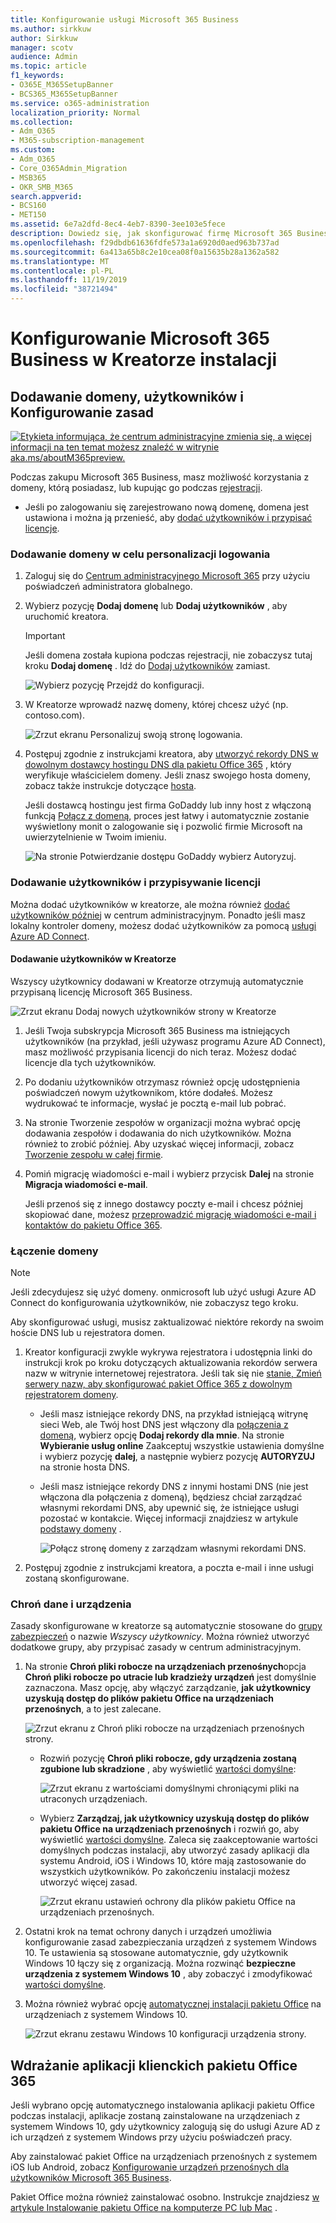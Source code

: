 ```yaml
---
title: Konfigurowanie usługi Microsoft 365 Business
ms.author: sirkkuw
author: Sirkkuw
manager: scotv
audience: Admin
ms.topic: article
f1_keywords:
- O365E_M365SetupBanner
- BCS365_M365SetupBanner
ms.service: o365-administration
localization_priority: Normal
ms.collection:
- Adm_O365
- M365-subscription-management
ms.custom:
- Adm_O365
- Core_O365Admin_Migration
- MSB365
- OKR_SMB_M365
search.appverid:
- BCS160
- MET150
ms.assetid: 6e7a2dfd-8ec4-4eb7-8390-3ee103e5fece
description: Dowiedz się, jak skonfigurować firmę Microsoft 365 Business.
ms.openlocfilehash: f29dbdb61636fdfe573a1a6920d0aed963b737ad
ms.sourcegitcommit: 6a413a65b8c2e10cea08f0a15635b28a1362a582
ms.translationtype: MT
ms.contentlocale: pl-PL
ms.lasthandoff: 11/19/2019
ms.locfileid: "38721494"
---
```

# <a name="set-up-microsoft-365-business-in-the-setup-wizard"></a>Konfigurowanie Microsoft 365 Business w Kreatorze instalacji

## <a name="add-your-domain-users-and-set-up-policies"></a>Dodawanie domeny, użytkowników i Konfigurowanie zasad

[![Etykieta informująca, że centrum administracyjne zmienia się, a więcej informacji na ten temat możesz znaleźć w witrynie aka.ms/aboutM365preview.](media/m365admincenterchanging.png)](https://docs.microsoft.com/office365/admin/microsoft-365-admin-center-preview)

Podczas zakupu Microsoft 365 Business, masz możliwość korzystania z domeny, którą posiadasz, lub kupując go podczas [rejestracji](sign-up.md).

- Jeśli po zalogowaniu się zarejestrowano nową domenę, domena jest ustawiona i można ją przenieść, aby [dodać użytkowników i przypisać licencje](#add-users-and-assign-licenses).

### <a name="add-your-domain-to-personalize-sign-in"></a>Dodawanie domeny w celu personalizacji logowania

1. Zaloguj się do [Centrum administracyjnego Microsoft 365](https://admin.microsoft.com) przy użyciu poświadczeń administratora globalnego. 

2. Wybierz pozycję **Dodaj domenę** lub **Dodaj użytkowników** , aby uruchomić kreatora.
    > [!IMPORTANT]
    > Jeśli domena została kupiona podczas rejestracji, nie zobaczysz tutaj kroku **Dodaj domenę** . Idź do [Dodaj użytkowników](#add-users-and-assign-licenses) zamiast.

    ![Wybierz pozycję Przejdź do konfiguracji.](media/gotosetupinadmincenter.png)
    
3. W Kreatorze wprowadź nazwę domeny, której chcesz użyć (np. contoso.com).


    ![Zrzut ekranu Personalizuj swoją stronę logowania.](media/personalizesignin.png)

    
4. Postępuj zgodnie z instrukcjami kreatora, aby [utworzyć rekordy DNS w dowolnym dostawcy hostingu DNS dla pakietu Office 365](https://docs.microsoft.com/office365/admin/get-help-with-domains/create-dns-records-at-any-dns-hosting-provider) , który weryfikuje właścicielem domeny. Jeśli znasz swojego hosta domeny, zobacz także instrukcje dotyczące [hosta](https://docs.microsoft.com/office365/admin/get-help-with-domains/set-up-your-domain-host-specific-instructions).

    Jeśli dostawcą hostingu jest firma GoDaddy lub inny host z włączoną funkcją [Połącz z domeną](https://docs.microsoft.com/office365/admin/get-help-with-domains/domain-connect), proces jest łatwy i automatycznie zostanie wyświetlony monit o zalogowanie się i pozwolić firmie Microsoft na uwierzytelnienie w Twoim imieniu.

    ![Na stronie Potwierdzanie dostępu GoDaddy wybierz Autoryzuj.](media/godaddyauth.png)

### <a name="add-users-and-assign-licenses"></a>Dodawanie użytkowników i przypisywanie licencji

Można dodać użytkowników w kreatorze, ale można również [dodać użytkowników później](add-users-m365b.md) w centrum administracyjnym. Ponadto jeśli masz lokalny kontroler domeny, możesz dodać użytkowników za pomocą [usługi Azure AD Connect](https://docs.microsoft.com/azure/active-directory/hybrid/how-to-connect-install-express).

#### <a name="add-users-in-the-wizard"></a>Dodawanie użytkowników w Kreatorze

Wszyscy użytkownicy dodawani w Kreatorze otrzymują automatycznie przypisaną licencję Microsoft 365 Business.

![Zrzut ekranu Dodaj nowych użytkowników strony w Kreatorze](media/addnewuserspage.png)

1. Jeśli Twoja subskrypcja Microsoft 365 Business ma istniejących użytkowników (na przykład, jeśli używasz programu Azure AD Connect), masz możliwość przypisania licencji do nich teraz. Możesz dodać licencje dla tych użytkowników.

2. Po dodaniu użytkowników otrzymasz również opcję udostępnienia poświadczeń nowym użytkownikom, które dodałeś. Możesz wydrukować te informacje, wysłać je pocztą e-mail lub pobrać.

3. Na stronie Tworzenie zespołów w organizacji można wybrać opcję dodawania zespołów i dodawania do nich użytkowników. Można również to zrobić później. Aby uzyskać więcej informacji, zobacz [Tworzenie zespołu w całej firmie](https://support.office.com/article/037bb27a-bcc9-48fe-8d72-44d9482420a3).

4. Pomiń migrację wiadomości e-mail i wybierz przycisk **Dalej** na stronie **Migracja wiadomości e-mail**. 

    Jeśli przenoś się z innego dostawcy poczty e-mail i chcesz później skopiować dane, możesz [przeprowadzić migrację wiadomości e-mail i kontaktów do pakietu Office 365](https://support.office.com/article/a3e3bddb-582e-4133-8670-e61b9f58627e).


### <a name="connect-your-domain"></a>Łączenie domeny

> [!NOTE]
> Jeśli zdecydujesz się użyć domeny. onmicrosoft lub użyć usługi Azure AD Connect do konfigurowania użytkowników, nie zobaczysz tego kroku.
  
Aby skonfigurować usługi, musisz zaktualizować niektóre rekordy na swoim hoście DNS lub u rejestratora domen.
  
1. Kreator konfiguracji zwykle wykrywa rejestratora i udostępnia linki do instrukcji krok po kroku dotyczących aktualizowania rekordów serwera nazw w witrynie internetowej rejestratora. Jeśli tak się nie [stanie, Zmień serwery nazw, aby skonfigurować pakiet Office 365 z dowolnym rejestratorem domeny](https://support.office.com/article/a8b487a9-2a45-4581-9dc4-5d28a47010a2). 

    - Jeśli masz istniejące rekordy DNS, na przykład istniejącą witrynę sieci Web, ale Twój host DNS jest włączony dla [połączenia z domeną](https://docs.microsoft.com/office365/admin/get-help-with-domains/domain-connect), wybierz opcję **Dodaj rekordy dla mnie**. Na stronie **Wybieranie usług online** Zaakceptuj wszystkie ustawienia domyślne i wybierz pozycję **dalej**, a następnie wybierz pozycję **AUTORYZUJ** na stronie hosta DNS.
    - Jeśli masz istniejące rekordy DNS z innymi hostami DNS (nie jest włączona dla połączenia z domeną), będziesz chciał zarządzać własnymi rekordami DNS, aby upewnić się, że istniejące usługi pozostać w kontakcie. Więcej informacji znajdziesz w artykule [podstawy domeny](https://docs.microsoft.com/office365/admin/get-help-with-domains/dns-basics) .

        ![Połącz stronę domeny z zarządzam własnymi rekordami DNS.](media/connectyourdomainpage.png)

2. Postępuj zgodnie z instrukcjami kreatora, a poczta e-mail i inne usługi zostaną skonfigurowane.

### <a name="protect-data-and-devices"></a>Chroń dane i urządzenia 

Zasady skonfigurowane w kreatorze są automatycznie stosowane do [grupy zabezpieczeń](https://docs.microsoft.com/office365/admin/create-groups/compare-groups#security-groups) o nazwie *Wszyscy użytkownicy*. Można również utworzyć dodatkowe grupy, aby przypisać zasady w centrum administracyjnym.

1. Na stronie **Chroń pliki robocze na urządzeniach przenośnych**opcja **Chroń pliki robocze po utracie lub kradzieży urządzeń** jest domyślnie zaznaczona. Masz opcję, aby włączyć zarządzanie, **jak użytkownicy uzyskują dostęp do plików pakietu Office na urządzeniach przenośnych**, a to jest zalecane.

    ![Zrzut ekranu z Chroń pliki robocze na urządzeniach przenośnych strony.](media/protectworkfilesondevices.png)

     - Rozwiń pozycję **Chroń pliki robocze, gdy urządzenia zostaną zgubione lub skradzione** , aby wyświetlić [wartości domyślne](protect-work-files-on-lost-or-stolen-device.md):

        ![Zrzut ekranu z wartościami domyślnymi chroniącymi pliki na utraconych urządzeniach.](media/protectworkfilesondevicesdefault.png)

    - Wybierz **Zarządzaj, jak użytkownicy uzyskują dostęp do plików pakietu Office na urządzeniach przenośnych** i rozwiń go, aby wyświetlić [wartości domyślne](manage-user-access-on-mobile-devices.md). Zaleca się zaakceptowanie wartości domyślnych podczas instalacji, aby utworzyć zasady aplikacji dla systemu Android, iOS i Windows 10, które mają zastosowanie do wszystkich użytkowników. Po zakończeniu instalacji możesz utworzyć więcej zasad.

        ![Zrzut ekranu ustawień ochrony dla plików pakietu Office na urządzeniach przenośnych.](media/useraccessonmobile.png)

2. Ostatni krok na temat ochrony danych i urządzeń umożliwia konfigurowanie zasad zabezpieczania urządzeń z systemem Windows 10. Te ustawienia są stosowane automatycznie, gdy użytkownik Windows 10 łączy się z organizacją. Można rozwinąć **bezpieczne urządzenia z systemem Windows 10** , aby zobaczyć i zmodyfikować [wartości domyślne](secure-windows-10-devices.md).
3. Można również wybrać opcję [automatycznej instalacji pakietu Office](install-office-on-windows-10-during-setup.md) na urządzeniach z systemem Windows 10.

    ![Zrzut ekranu zestawu Windows 10 konfiguracji urządzenia strony.](media/setwin10config.png)


## <a name="deploy-office-365-client-apps"></a>Wdrażanie aplikacji klienckich pakietu Office 365

Jeśli wybrano opcję automatycznego instalowania aplikacji pakietu Office podczas instalacji, aplikacje zostaną zainstalowane na urządzeniach z systemem Windows 10, gdy użytkownicy zalogują się do usługi Azure AD z ich urządzeń z systemem Windows przy użyciu poświadczeń pracy.

Aby zainstalować pakiet Office na urządzeniach przenośnych z systemem iOS lub Android, zobacz [Konfigurowanie urządzeń przenośnych dla użytkowników Microsoft 365 Business](set-up-mobile-devices.md).

Pakiet Office można również zainstalować osobno. Instrukcje znajdziesz [w artykule Instalowanie pakietu Office na komputerze PC lub Mac](https://support.office.com/article/4414eaaf-0478-48be-9c42-23adc4716658) .
